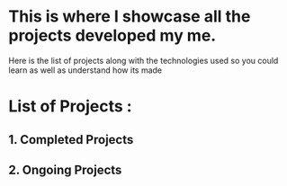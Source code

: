 # This is where I showcase all the projects developed my me.

Here is the list of projects along with the technologies used so you could learn as well as understand how its made


# List of Projects : 

## 1. Completed Projects
## 2. Ongoing Projects

